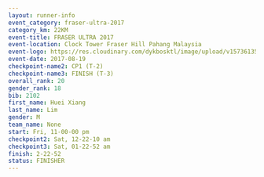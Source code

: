 ```yaml
---
layout: runner-info 
event_category: fraser-ultra-2017 
category_km: 22KM 
event-title: FRASER ULTRA 2017 
event-location: Clock Tower Fraser Hill Pahang Malaysia 
event-logo: https://res.cloudinary.com/dykbosktl/image/upload/v1573613535/Logo/logo_mfst7w.jpg 
event-date: 2017-08-19 
checkpoint-name2: CP1 (T-2) 
checkpoint-name3: FINISH (T-3) 
overall_rank: 20
gender_rank: 18
bib: 2102
first_name: Huei Xiang
last_name: Lim
gender: M
team_name: None
start: Fri, 11-00-00 pm
checkpoint2: Sat, 12-22-10 am
checkpoint3: Sat, 01-22-52 am
finish: 2-22-52
status: FINISHER
---
```

